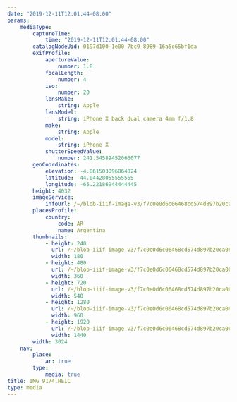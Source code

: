 ```yaml
---
date: "2019-12-11T12:01:44-08:00"
params:
    mediaType:
        captureTime:
            time: "2019-12-11T12:01:44-08:00"
        catalogNodeUid: 0197d100-1e00-7bc9-8989-16a5c65bf1da
        exifProfile:
            apertureValue:
                number: 1.8
            focalLength:
                number: 4
            iso:
                number: 20
            lensMake:
                string: Apple
            lensModel:
                string: iPhone X back dual camera 4mm f/1.8
            make:
                string: Apple
            model:
                string: iPhone X
            shutterSpeedValue:
                number: 241.54589452066077
        geoCoordinates:
            elevation: -4.861503096864824
            latitude: -44.04428055555555
            longitude: -65.22186944444445
        height: 4032
        imageService:
            infoUrl: /~/blob-iiif-image-v3/f7c0e0d6c06468cd574d897b20ca06435e3a8edee6a8a62ca0a463dd86c07d06/info.json
        placesProfile:
            country:
                code: AR
                name: Argentina
        thumbnails:
            - height: 240
              url: /~/blob-iiif-image-v3/f7c0e0d6c06468cd574d897b20ca06435e3a8edee6a8a62ca0a463dd86c07d06/full/180%2C240/0/default.jpg
              width: 180
            - height: 480
              url: /~/blob-iiif-image-v3/f7c0e0d6c06468cd574d897b20ca06435e3a8edee6a8a62ca0a463dd86c07d06/full/360%2C480/0/default.jpg
              width: 360
            - height: 720
              url: /~/blob-iiif-image-v3/f7c0e0d6c06468cd574d897b20ca06435e3a8edee6a8a62ca0a463dd86c07d06/full/540%2C720/0/default.jpg
              width: 540
            - height: 1280
              url: /~/blob-iiif-image-v3/f7c0e0d6c06468cd574d897b20ca06435e3a8edee6a8a62ca0a463dd86c07d06/full/960%2C1280/0/default.jpg
              width: 960
            - height: 1920
              url: /~/blob-iiif-image-v3/f7c0e0d6c06468cd574d897b20ca06435e3a8edee6a8a62ca0a463dd86c07d06/full/1440%2C1920/0/default.jpg
              width: 1440
        width: 3024
    nav:
        place:
            ar: true
        type:
            media: true
title: IMG_9174.HEIC
type: media
---
```

